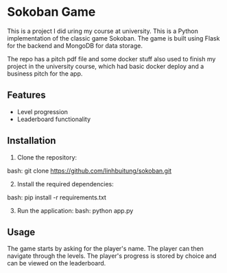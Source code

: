 # Sokoban Game

This is a project I did uring my course at university.
This is a Python implementation of the classic game Sokoban. The game is built using Flask for the backend and MongoDB for data storage.

The repo has a pitch pdf file and some docker stuff also used to finish my project in the university course, which had basic docker deploy and a business pitch for the app.

## Features

- Level progression
- Leaderboard functionality 

## Installation

1. Clone the repository:

bash: git clone https://github.com/linhbuitung/sokoban.git


2. Install the required dependencies:

bash: pip install -r requirements.txt


3. Run the application:
bash: python app.py


## Usage

The game starts by asking for the player's name. The player can then navigate through the levels. The player's progress is stored by choice and can be viewed on the leaderboard.
